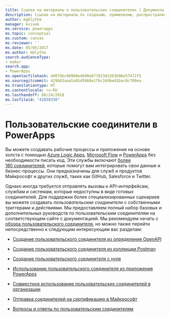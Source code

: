```yaml
---
title: Ссылки на материалы о пользовательских соединителях | Документы Майкрософт
description: Ссылки на материалы по созданию, применению, распространению и сертификации пользовательских соединителей в PowerApps.
author: mgblythe
manager: kvivek
ms.service: powerapps
ms.topic: conceptual
ms.custom: canvas
ms.reviewer: ''
ms.date: 05/05/2017
ms.author: mblythe
search.audienceType:
- maker
search.app:
- PowerApps
ms.openlocfilehash: dd07dbc90900e4690e677823d2303b96e57472f5
ms.sourcegitcommit: 429b83aaa5a91d5868e1fbc169bed1bac0c709ea
ms.translationtype: HT
ms.contentlocale: ru-RU
ms.lasthandoff: 08/24/2018
ms.locfileid: "42859330"
---
```

# <a name="custom-connectors-in-powerapps"></a>Пользовательские соединители в PowerApps

Вы можете создавать рабочие процессы и приложения на основе холста с помощью [Azure Logic Apps](https://azure.microsoft.com/services/logic-apps), [Microsoft Flow](https://flow.microsoft.com) и [PowerApps](https://powerapps.microsoft.com) без необходимости писать код. Эти службы включают [более 180 соединителей](https://docs.microsoft.com/connectors/), которые помогут вам интегрировать свои данные и бизнес-процессы. Они предназначены для служб и продуктов Майкрософт и других служб, таких как GitHub, Salesforce и Twitter.

Однако иногда требуется отправлять вызовы к API-интерфейсам, службам и системам, которые недоступны в виде готовых соединителей. Для поддержки более специализированных сценариев вы можете создавать *пользовательские соединители* с собственными триггерами и действиями. Мы предоставляем полный набор базовых и дополнительных руководств по пользовательским соединителям на соответствующем сайте с документацией. Мы рекомендуем начать с [обзора пользовательского соединителя](https://docs.microsoft.com/connectors/custom-connectors/), но можно также перейти непосредственно к следующим интересующим вас разделам:

* [Создание пользовательского соединителя из определения OpenAPI](https://docs.microsoft.com/connectors/custom-connectors/define-openapi-definition)

* [Создание пользовательского соединителя из коллекции Postman](https://docs.microsoft.com/connectors/custom-connectors/define-postman-collection)

* [Создание пользовательского соединителя с нуля](https://docs.microsoft.com/connectors/custom-connectors/define-blank)

* [Использование пользовательского соединителя из приложения PowerApps](https://docs.microsoft.com/connectors/custom-connectors/use-custom-connector-powerapps)

* [Совместное использование пользовательских соединителей в организации](https://docs.microsoft.com/connectors/custom-connectors/share)

* [Отправка соединителей на сертификацию в Майкрософт](https://docs.microsoft.com/connectors/custom-connectors/submit-certification)

* [Вопросы и ответы по пользовательским соединителям](https://docs.microsoft.com/connectors/custom-connectors/faq)
